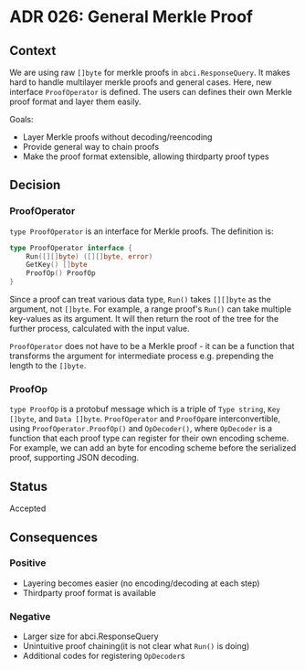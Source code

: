 # ADR 026: General Merkle Proof

## Context

We are using raw `[]byte` for merkle proofs in `abci.ResponseQuery`. It makes hard to handle multilayer merkle proofs and general cases. Here, new interface `ProofOperator` is defined. The users can defines their own Merkle proof format and layer them easily. 

Goals:
- Layer Merkle proofs without decoding/reencoding
- Provide general way to chain proofs
- Make the proof format extensible, allowing thirdparty proof types

## Decision

### ProofOperator

`type ProofOperator` is an interface for Merkle proofs. The definition is:

```go
type ProofOperator interface {
    Run([][]byte) ([][]byte, error)
    GetKey() []byte
    ProofOp() ProofOp
}
```

Since a proof can treat various data type, `Run()` takes `[][]byte` as the argument, not `[]byte`. For example, a range proof's `Run()` can take multiple key-values as its argument. It will then return the root of the tree for the further process, calculated with the input value.

`ProofOperator` does not have to be a Merkle proof - it can be a function that transforms the argument for intermediate process e.g. prepending the length to the `[]byte`.

### ProofOp

`type ProofOp` is a protobuf message which is a triple of `Type string`, `Key []byte`, and `Data []byte`. `ProofOperator` and `ProofOp`are interconvertible, using `ProofOperator.ProofOp()` and `OpDecoder()`, where `OpDecoder` is a function that each proof type can register for their own encoding scheme. For example, we can add an byte for encoding scheme before the serialized proof, supporting JSON decoding.

## Status

Accepted

## Consequences

### Positive

- Layering becomes easier (no encoding/decoding at each step)
- Thirdparty proof format is available

### Negative 

- Larger size for abci.ResponseQuery
- Unintuitive proof chaining(it is not clear what `Run()` is doing)
- Additional codes for registering `OpDecoder`s
